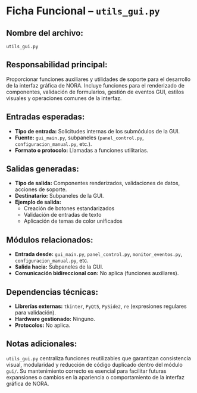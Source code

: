 # Ficha Funcional – `utils_gui.py`

## Nombre del archivo:
`utils_gui.py`

## Responsabilidad principal:
Proporcionar funciones auxiliares y utilidades de soporte para el desarrollo de la interfaz gráfica de NORA. Incluye funciones para el renderizado de componentes, validación de formularios, gestión de eventos GUI, estilos visuales y operaciones comunes de la interfaz.

## Entradas esperadas:
- **Tipo de entrada:** Solicitudes internas de los submódulos de la GUI.
- **Fuente:** `gui_main.py`, subpaneles (`panel_control.py`, `configuracion_manual.py`, etc.).
- **Formato o protocolo:** Llamadas a funciones utilitarias.

## Salidas generadas:
- **Tipo de salida:** Componentes renderizados, validaciones de datos, acciones de soporte.
- **Destinatario:** Subpaneles de la GUI.
- **Ejemplo de salida:**
  - Creación de botones estandarizados
  - Validación de entradas de texto
  - Aplicación de temas de color unificados

## Módulos relacionados:
- **Entrada desde:** `gui_main.py`, `panel_control.py`, `monitor_eventos.py`, `configuracion_manual.py`, etc.
- **Salida hacia:** Subpaneles de la GUI.
- **Comunicación bidireccional con:** No aplica (funciones auxiliares).

## Dependencias técnicas:
- **Librerías externas:** `tkinter`, `PyQt5`, `PySide2`, `re` (expresiones regulares para validación).
- **Hardware gestionado:** Ninguno.
- **Protocolos:** No aplica.

## Notas adicionales:
`utils_gui.py` centraliza funciones reutilizables que garantizan consistencia visual, modularidad y reducción de código duplicado dentro del módulo `gui/`. Su mantenimiento correcto es esencial para facilitar futuras expansiones o cambios en la apariencia o comportamiento de la interfaz gráfica de NORA.

